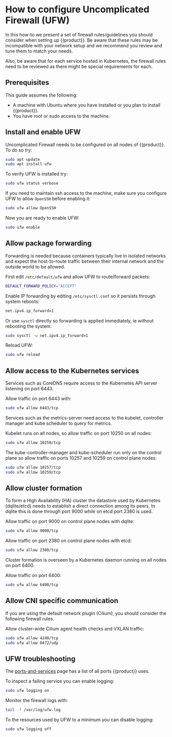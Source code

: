 # How to configure Uncomplicated Firewall (UFW)

In this how-to we present a set of firewall rules/guidelines
you should consider when setting up {{product}}.
Be aware that these rules may be incompatible with your network setup
and we recommend you review and tune them to match your needs.  

Also, be aware that for each service hosted in Kubernetes,
the firewall rules need to be reviewed as there might be
special requirements for each.


## Prerequisites

This guide assumes the following:

- A machine with Ubuntu where you have installed
  or you plan to install {{product}}.
- You have root or sudo access to the machine.

## Install and enable UFW 

Uncomplicated Firewall needs to be configured on all nodes of {{product}}.
To do so try:

```sh
sudo apt update
sudo apt install ufw
```

To verify UFW is installed try:

```sh
sudo ufw status verbose
```

If you need to maintain ssh access to the machine, make sure you configure
UFW to allow `OpenSSH` before enabling it:

```sh
sudo ufw allow OpenSSH
```

Now you are ready to enable UFW:

```sh
sudo ufw enable
```

## Allow package forwarding

Forwarding is needed because containers typically live in isolated networks
and expect the host-to-route traffic between their internal network and the
outside world to be allowed.

First edit `/etc/default/ufw` and allow UFW to route/forward packets:

```sh
DEFAULT_FORWARD_POLICY="ACCEPT"
```

Enable IP forwarding by editing `/etc/sysctl.conf` so it persists through
system reboots:

```sh
net.ipv4.ip_forward=1
```

Or use `sysctl` directly so forwarding is applied immediately,
ie without rebooting the system:

```sh
sudo sysctl -w net.ipv4.ip_forward=1
```

Reload UFW:

```sh
sudo ufw reload
```

## Allow access to the Kubernetes services

Services such as CoreDNS require access to the Kubernetes API
server listening on port 6443.
 
Allow traffic on port 6443 with:

``` sh
sudo ufw allow 6443/tcp
```

Services such as the metrics-server need access to the kubelet,
controller manager and kube scheduler to query for metrics.

Kubelet runs on all nodes, so allow traffic on port 10250 on all nodes:

```sh
sudo ufw allow 10250/tcp
```

The kube-controller-manager and kube-scheduler run only on
the control plane so allow traffic on ports 10257 and 10259
on control plane nodes:

```sh
sudo ufw allow 10257/tcp
sudo ufw allow 10259/tcp
```

## Allow cluster formation

To form a High Availability (HA) cluster the datastore used by Kubernetes
(dqlite/etcd) needs to establish a direct connection among its peers.
In dqlite this is done through port 9000 while on etcd port 2380 is used.

Allow traffic on port 9000 on control plane nodes with dqlite:

```sh
sudo ufw allow 9000/tcp
```

Allow traffic on port 2380 on control plane nodes with etcd:

```sh
sudo ufw allow 2380/tcp
```

Cluster formation is overseen by a Kubernetes daemon running on all nodes
on port 6400.

Allow traffic on port 6400:

```sh
sudo ufw allow 6400/tcp
```

## Allow CNI specific communication

If you are using the default network plugin (Cilium),
you should consider the following firewall rules.

Allow cluster-wide Cilium agent health checks and VXLAN traffic:

```sh
sudo ufw allow 4240/tcp
sudo ufw allow 8472/udp
```

## UFW troubleshooting

The [ports-and-services] page has a list of all ports {{product}} uses.

To inspect a failing service you can enable logging:

```sh
sudo ufw logging on
```

Monitor the firewall logs with:

```sh
tail -f /var/log/ufw.log
```

To the resources used by UFW to a minimum you can disable logging:

```sh
sudo ufw logging off
```


<!-- LINKS -->

[ports-and-services]: ../../reference/ports-and-services
